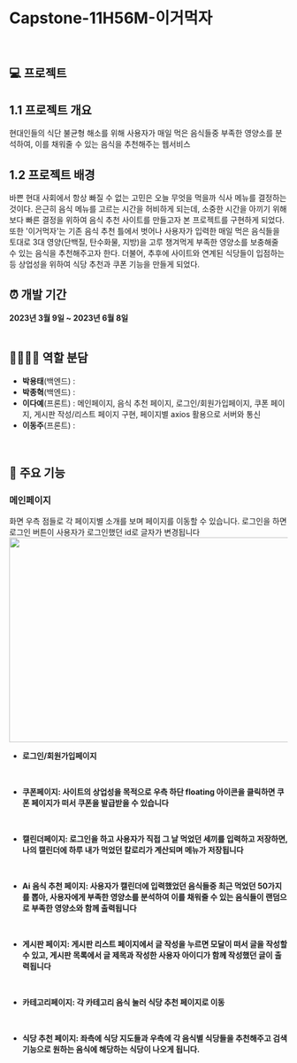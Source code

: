 # Capstone-11H56M-이거먹자

<br>

## 💻 프로젝트
## 1.1 프로젝트 개요
현대인들의 식단 불균형 해소를 위해 사용자가 매일 먹은 음식들중 부족한 영양소를 분석하여, 이를 채워줄 수 있는 음식을 추천해주는 웹서비스
<br>

## 1.2 프로젝트 배경
바쁜 현대 사회에서 항상 빠질 수 없는 고민은 오늘 무엇을 먹을까 식사 메뉴를 결정하는 것이다. 은근히 음식 메뉴를 고르는 시간을 허비하게 되는데, 소중한 시간을 아끼기 위해 보다 빠른 결정을 위하여 음식 추천 사이트를 만들고자 본 프로젝트를 구현하게 되었다. 
또한 '이거먹자'는 기존 음식 추천 틀에서 벗어나 사용자가 입력한 매일 먹은 음식들을 토대로 3대 영양(단백질, 탄수화물, 지방)을 고루 챙겨먹게 부족한 영양소를 보충해줄 수 있는 음식을 추천해주고자 한다. 더불어, 추후에 사이트와 연계된 식당들이 입점하는 등 상업성을 위하여 식당 추천과 쿠폰 기능을 만들게 되었다.
<br>

## ⏰ 개발 기간
**2023년 3월 9일 ~ 2023년 6월 8일**
<br><br>

## 👨‍👨‍👧‍👧 역할 분담
- **박용태**(백엔드) :
- **박종혁**(백엔드) :
- **이다예**(프론트) : 
  메인페이지, 음식 추천 페이지, 로그인/회원가입페이지, 쿠폰 페이지, 게시판 작성/리스트 페이지 구현, 페이지별 axios 활용으로 서버와 통신
- **이동주**(프론트) :

<br>

## 📌 주요 기능
### **메인페이지**<br>
 화면 우측 점들로 각 페이지별 소개를 보며 페이지를 이동할 수 있습니다. 로그인을 하면 로그인 버튼이 사용자가 로그인했던 id로 글자가 변경됩니다
<br>
<img src="![메인페이지](https://github.com/rainnn99/11H56M_Capstone/assets/102869025/ff201e19-be1d-4c1b-9c4b-56bde16a4b09)" width="700" height="370">

- **로그인/회원가입페이지**
<br>

- **쿠폰페이지: 사이트의 상업성을 목적으로 우측 하단 floating 아이콘을 클릭하면 쿠폰 페이지가 떠서 쿠폰을 발급받을 수 있습니다**

<br>

- **캘린더페이지: 로그인을 하고 사용자가 직접 그 날 먹었던 세끼를 입력하고 저장하면, 나의 캘린더에 하루 내가 먹었던 칼로리가 계산되며 메뉴가 저장됩니다**

<br>

- **Ai 음식 추천 페이지: 사용자가 캘린더에 입력했었던 음식들중 최근 먹었던 50가지를 뽑아, 사용자에게 부족한 영양소를 분석하여 이를 채워줄 수 있는 음식들이 랜덤으로 부족한 영양소와 함께 출력됩니다**

<br>

- **게시판 페이지: 게시판 리스트 페이지에서 글 작성을 누르면 모달이 떠서 글을 작성할 수 있고, 게시판 목록에서 글 제목과 작성한 사용자 아이디가 함께 작성했던 글이 출력됩니다**

<br>

- **카테고리페이지: 각 카테고리 음식 눌러 식당 추천 페이지로 이동**

<br>

- **식당 추천 페이지: 좌측에 식당 지도들과 우측에 각 음식별 식당들을 추천해주고 검색 기능으로 원하는 음식에 해당하는 식당이 나오게 됩니다.** 

<br>
